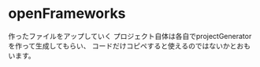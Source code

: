 # openFrameworks

作ったファイルをアップしていく
プロジェクト自体は各自でprojectGeneratorを作って生成してもらい、
コードだけコピペすると使えるのではないかとおもいます。
